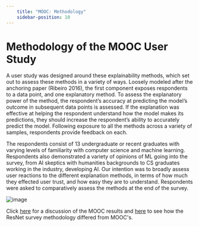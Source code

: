 ```yaml
---
    title: "MOOC: Methodology"
    sidebar-position: 10
---
```


# Methodology of the MOOC User Study
A user study was designed around these explainability methods, which set out to assess these methods in a variety of ways. Loosely modeled after the anchoring paper (Ribeiro 2016), the first component exposes respondents to a data point, and one explanatory method. To assess the explanatory power of the method, the respondent’s accuracy at predicting the model’s outcome in subsequent data points is assessed. If the explanation was effective at helping the respondent understand how the model makes its predictions, they should increase the respondent’s ability to accurately predict the model. Following exposure to all the methods across a variety of samples, respondents provide feedback on each.

The respondents consist of 13 undergraduate or recent graduates with varying levels of familiarity with computer science and machine learning. Respondents also demonstrated a variety of opinions of ML going into the survey, from AI skeptics with humanities backgrounds to CS graduates working in the industry, developing AI. Our intention was to broadly assess user reactions to the different explanation methods, in terms of how much they effected user trust, and how easy they are to understand. Respondents were asked to comparatively assess the methods at the end of the survey.

![image](https://github.com/cosmcbun/Explainable-Ai-Comps-2024/assets/20567330/eef606c0-cab7-4deb-90e0-d1ffae70f83a)


Click [here](./MOOC%20-%20Comparative%20Results.md) for a discussion of the MOOC results and [here](./ResNet%20-%20Methodology.md) to see how the ResNet survey methodology differed from MOOC's.

